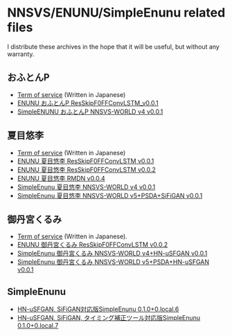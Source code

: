 # NNSVS/ENUNU/SimpleEnunu related files
I distribute these archives in the hope that it will be useful, but without any warranty. 

## おふとんP
- [Term of service](https://sites.google.com/view/oftn-utagoedb/%E3%83%9B%E3%83%BC%E3%83%A0) (Written in Japanese)
- [ENUNU おふとんP ResSkipF0FFConvLSTM_v0.0.1](https://drive.google.com/file/d/1-9S3ZkD2oGteOhuayJ9ICQhsSJa6Qvc-/view?usp=share_link)
- [SimpleENUNU おふとんP NNSVS-WORLD v4 v0.0.1](https://drive.google.com/file/d/1CVubwM8AA2G2gum4vOs1q-wpbjFQVcro/view?usp=share_link)

## 夏目悠李
- [Term of service](https://ksdcm1ng.wixsite.com/njksofficial/%E8%A6%8F%E7%B4%84-rules) (Written in Japanese)
- [ENUNU 夏目悠李 ResSkipF0FFConvLSTM v0.0.1](https://drive.google.com/file/d/1t2e_LRAjMQEmak8kB1s5DZrnqNf461qT/view?usp=share_link)
- [ENUNU 夏目悠李 ResSkipF0FFConvLSTM v0.0.2](https://drive.google.com/file/d/1Hnd-QZ_bIz4PIixKxO-qgVnBBHrqVD7w/view?usp=share_link)
- [ENUNU 夏目悠李 RMDN v0.0.4](https://drive.google.com/file/d/1j_tri_BbjnypzGgVCtUfJANwQU_c-_2z/view?usp=share_link)
- [SimpleEnunu 夏目悠李 NNSVS-WORLD v4 v0.0.1](https://drive.google.com/file/d/1ikJu1qLwEIht0a_VrXWFHcBcdHYuAfys/view?usp=share_link)
- [SimpleEnunu 夏目悠李 NNSVS-WORLD v5+PSDA+SiFiGAN v0.0.1](https://drive.google.com/file/d/1xj48KeLiuKp02LAHjz11w3LslkEYj7eV/view?usp=share_link)

## 御丹宮くるみ
- [Term of service](http://onikuru.info/db-download/) (Written in Japanese). 
- [ENUNU 御丹宮くるみ ResSkipF0FFConvLSTM v0.0.2](https://drive.google.com/file/d/1QuIc01o0jYmBwtn28PVEsYAKH_IBbgaO/view?usp=share_link)
- [SimpleEnunu 御丹宮くるみ NNSVS-WORLD v4+HN-uSFGAN v0.0.1](https://drive.google.com/file/d/1sQurPYRZ81ySiDhjM4diA-TkAZtHHZBa/view?usp=share_link)
- [SimpleEnunu 御丹宮くるみ NNSVS-WORLD v5+PSDA+HN-uSFGAN v0.0.1](https://drive.google.com/file/d/1oTw-If0nmAliOgdvR1YEqL6v_mW5w7gd/view?usp=share_link)

## SimpleEnunu
- [HN-uSFGAN, SiFiGAN対応版SimpleEnunu 0.1.0+0.local.6](https://drive.google.com/file/d/18zaoIokmq1SGoIUnjDKCrLgzo8Y2TrDO/view?usp=sharing)
- [HN-uSFGAN, SiFiGAN, タイミング補正ツール対応版SimpleEnunu 0.1.0+0.local.7](https://drive.google.com/file/d/1oF1Bp0m0LgxJRKAgCKicNAVwstSH9lYr/view?usp=share_link)
